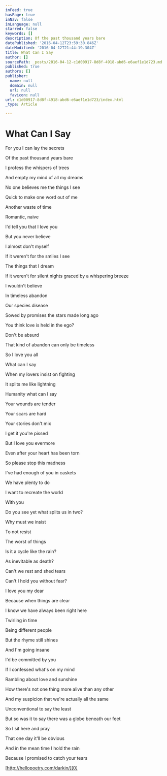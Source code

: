 ```yaml
---
inFeed: true
hasPage: true
inNav: false
inLanguage: null
starred: false
keywords: []
description: Of the past thousand years bare
datePublished: '2016-04-12T23:59:30.846Z'
dateModified: '2016-04-12T21:44:19.304Z'
title: What Can I Say
author: []
sourcePath: _posts/2016-04-12-c1d00917-8d8f-4918-abd6-e6aef1e1d723.md
published: true
authors: []
publisher:
  name: null
  domain: null
  url: null
  favicon: null
url: c1d00917-8d8f-4918-abd6-e6aef1e1d723/index.html
_type: Article

---
```

# What Can I Say

For you I can lay the secrets

Of the past thousand years bare

I profess the whispers of trees

And empty my mind of all my dreams

No one believes me the things I see

Quick to make one word out of me

Another waste of time

Romantic, naive

I'd tell you that I love you

But you never believe

I almost don't myself

If it weren't for the smiles I see

The things that I dream

If it weren't for silent nights graced by a whispering breeze

I wouldn't believe

In timeless abandon

Our species disease

Sowed by promises the stars made long ago

You think love is held in the ego?

Don't be absurd

That kind of abandon can only be timeless

So I love you all

What can I say

When my lovers insist on fighting

It splits me like lightning

Humanity what can I say

Your wounds are tender

Your scars are hard

Your stories don't mix

I get it you're pissed

But I love you evermore

Even after your heart has been torn

So please stop this madness

I've had enough of you in caskets

We have plenty to do

I want to recreate the world

With you

Do you see yet what splits us in two?

Why must we insist

To not resist

The worst of things

Is it a cycle like the rain?

As inevitable as death?

Can't we rest and shed tears

Can't I hold you without fear?

I love you my dear

Because when things are clear

I know we have always been right here

Twirling in time

Being different people

But the rhyme still shines

And I'm going insane

I'd be committed by you

If I confessed what's on my mind

Rambling about love and sunshine

How there's not one thing more alive than any other

And my suspicion that we're actually all the same

Unconventional to say the least

But so was it to say there was a globe beneath our feet

So I sit here and pray

That one day it'll be obvious

And in the mean time I hold the rain

Because I promised to catch your tears

[http://hellopoetry.com/darkin/][0]

[0]: http://hellopoetry.com/darkin/